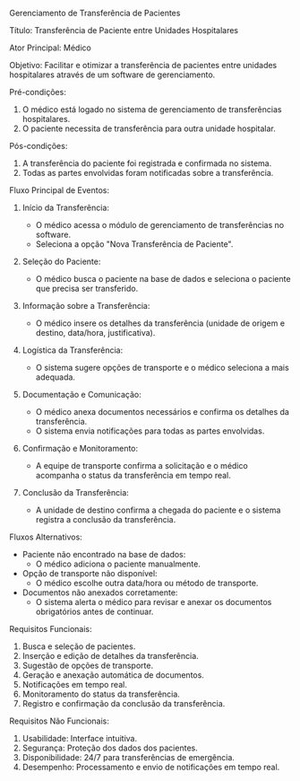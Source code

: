  Gerenciamento de Transferência de Pacientes

Título: Transferência de Paciente entre Unidades Hospitalares

Ator Principal: Médico

Objetivo: Facilitar e otimizar a transferência de pacientes entre unidades hospitalares através de um software de gerenciamento.

Pré-condições:
1. O médico está logado no sistema de gerenciamento de transferências hospitalares.
2. O paciente necessita de transferência para outra unidade hospitalar.

Pós-condições:
1. A transferência do paciente foi registrada e confirmada no sistema.
2. Todas as partes envolvidas foram notificadas sobre a transferência.

Fluxo Principal de Eventos:

1. Início da Transferência:
   - O médico acessa o módulo de gerenciamento de transferências no software.
   - Seleciona a opção "Nova Transferência de Paciente".

2. Seleção do Paciente:
   - O médico busca o paciente na base de dados e seleciona o paciente que precisa ser transferido.

3. Informação sobre a Transferência:
   - O médico insere os detalhes da transferência (unidade de origem e destino, data/hora, justificativa).

4. Logística da Transferência:
   - O sistema sugere opções de transporte e o médico seleciona a mais adequada.

5. Documentação e Comunicação:
   - O médico anexa documentos necessários e confirma os detalhes da transferência.
   - O sistema envia notificações para todas as partes envolvidas.

6. Confirmação e Monitoramento:
   - A equipe de transporte confirma a solicitação e o médico acompanha o status da transferência em tempo real.

7. Conclusão da Transferência:
   - A unidade de destino confirma a chegada do paciente e o sistema registra a conclusão da transferência.

Fluxos Alternativos:

- Paciente não encontrado na base de dados:
  - O médico adiciona o paciente manualmente.
- Opção de transporte não disponível:
  - O médico escolhe outra data/hora ou método de transporte.
- Documentos não anexados corretamente:
  - O sistema alerta o médico para revisar e anexar os documentos obrigatórios antes de continuar.

Requisitos Funcionais:
1. Busca e seleção de pacientes.
2. Inserção e edição de detalhes da transferência.
3. Sugestão de opções de transporte.
4. Geração e anexação automática de documentos.
5. Notificações em tempo real.
6. Monitoramento do status da transferência.
7. Registro e confirmação da conclusão da transferência.

Requisitos Não Funcionais:
1. Usabilidade: Interface intuitiva.
2. Segurança: Proteção dos dados dos pacientes.
3. Disponibilidade: 24/7 para transferências de emergência.
4. Desempenho: Processamento e envio de notificações em tempo real.



